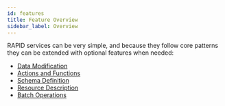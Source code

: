 ```yaml
---
id: features
title: Feature Overview
sidebar_label: Overview
---
```


RAPID services can be very simple,
and because they follow core patterns they can be extended with optional features when needed:

-   [Data Modification](./rapid-pro-data_modification.md)
-   [Actions and Functions](./rapid-pro-operations.md)
-   [Schema Definition](./rapid-pro-rsdl.md)
-   [Resource Description](./spec/rapid-pro-resource_description.md)
-   [Batch Operations](./rapid-pro-batch.md)

<!--
-   [Asynchronous Requests](./rapid-pro-asynchronous_requests.md)
-   [Delta Queries](./rapid-pro-delta_queries.md)
-   [Delta Updates](./rapid-pro-delta_updates.md)
-   [Aggregation Extensions](./rapid-pro-aggregation_extensions.md)
-->
